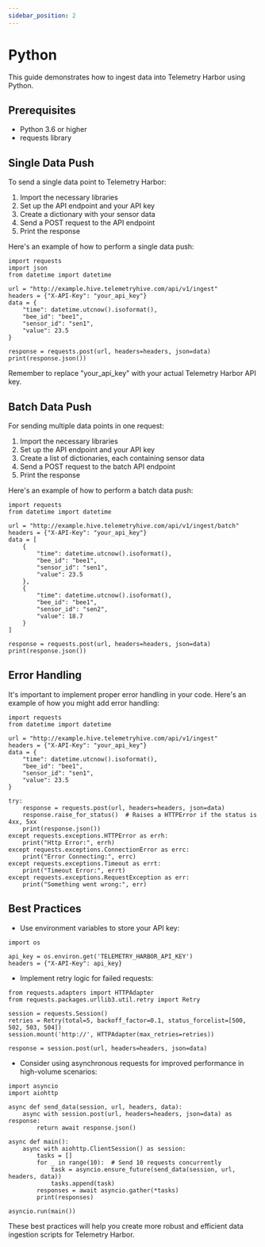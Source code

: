 ```yaml
---
sidebar_position: 2
---
```


# Python

This guide demonstrates how to ingest data into Telemetry Harbor using Python.

## Prerequisites

- Python 3.6 or higher
- requests library

## Single Data Push

To send a single data point to Telemetry Harbor:

1. Import the necessary libraries
2. Set up the API endpoint and your API key
3. Create a dictionary with your sensor data
4. Send a POST request to the API endpoint
5. Print the response

Here's an example of how to perform a single data push:

```
import requests
import json
from datetime import datetime

url = "http://example.hive.telemetryhive.com/api/v1/ingest"
headers = {"X-API-Key": "your_api_key"}
data = {
    "time": datetime.utcnow().isoformat(),
    "bee_id": "bee1",
    "sensor_id": "sen1",
    "value": 23.5
}

response = requests.post(url, headers=headers, json=data)
print(response.json())
```
Remember to replace "your_api_key" with your actual Telemetry Harbor API key.

## Batch Data Push

For sending multiple data points in one request:

1. Import the necessary libraries
2. Set up the API endpoint and your API key
3. Create a list of dictionaries, each containing sensor data
4. Send a POST request to the batch API endpoint
5. Print the response

Here's an example of how to perform a batch data push:

```
import requests
from datetime import datetime

url = "http://example.hive.telemetryhive.com/api/v1/ingest/batch"
headers = {"X-API-Key": "your_api_key"}
data = [
    {
        "time": datetime.utcnow().isoformat(),
        "bee_id": "bee1",
        "sensor_id": "sen1",
        "value": 23.5
    },
    {
        "time": datetime.utcnow().isoformat(),
        "bee_id": "bee1",
        "sensor_id": "sen2",
        "value": 18.7
    }
]

response = requests.post(url, headers=headers, json=data)
print(response.json())
```

## Error Handling

It's important to implement proper error handling in your code. Here's an example of how you might add error handling:
```
import requests
from datetime import datetime

url = "http://example.hive.telemetryhive.com/api/v1/ingest"
headers = {"X-API-Key": "your_api_key"}
data = {
    "time": datetime.utcnow().isoformat(),
    "bee_id": "bee1",
    "sensor_id": "sen1",
    "value": 23.5
}

try:
    response = requests.post(url, headers=headers, json=data)
    response.raise_for_status()  # Raises a HTTPError if the status is 4xx, 5xx
    print(response.json())
except requests.exceptions.HTTPError as errh:
    print("Http Error:", errh)
except requests.exceptions.ConnectionError as errc:
    print("Error Connecting:", errc)
except requests.exceptions.Timeout as errt:
    print("Timeout Error:", errt)
except requests.exceptions.RequestException as err:
    print("Something went wrong:", err)
```
## Best Practices

- Use environment variables to store your API key:

```
import os

api_key = os.environ.get('TELEMETRY_HARBOR_API_KEY')
headers = {"X-API-Key": api_key}
```

- Implement retry logic for failed requests:

```
from requests.adapters import HTTPAdapter
from requests.packages.urllib3.util.retry import Retry

session = requests.Session()
retries = Retry(total=5, backoff_factor=0.1, status_forcelist=[500, 502, 503, 504])
session.mount('http://', HTTPAdapter(max_retries=retries))

response = session.post(url, headers=headers, json=data)
```

- Consider using asynchronous requests for improved performance in high-volume scenarios:

```
import asyncio
import aiohttp

async def send_data(session, url, headers, data):
    async with session.post(url, headers=headers, json=data) as response:
        return await response.json()

async def main():
    async with aiohttp.ClientSession() as session:
        tasks = []
        for _ in range(10):  # Send 10 requests concurrently
            task = asyncio.ensure_future(send_data(session, url, headers, data))
            tasks.append(task)
        responses = await asyncio.gather(*tasks)
        print(responses)

asyncio.run(main())
```

These best practices will help you create more robust and efficient data ingestion scripts for Telemetry Harbor.